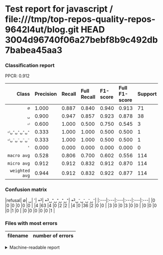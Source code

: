 # Test report for javascript / file:///tmp/top-repos-quality-repos-9642l4ut/blog.git HEAD 3004d96740f06a27bebf8b9c492db7babea45aa3

### Classification report

PPCR: 0.912

| Class | Precision | Recall | Full Recall | F1-score | Full F1-score | Support | Full Support | PPCR |
|------:|:----------|:-------|:------------|:---------|:---------|:--------|:-------------|:-----|
| `∅` | 1.000| 0.887| 0.840| 0.940| 0.913| 71| 75| 0.947 |
| `␣` | 0.900| 0.947| 0.857| 0.923| 0.878| 38| 42| 0.905 |
| `⏎` | 0.600| 1.000| 0.500| 0.750| 0.545| 3| 6| 0.500 |
| `⏎␣⁺␣⁺␣⁺␣⁺` | 0.333| 1.000| 1.000| 0.500| 0.500| 1| 1| 1.000 |
| `⏎␣⁻␣⁻␣⁻␣⁻` | 0.333| 1.000| 1.000| 0.500| 0.500| 1| 1| 1.000 |
| `'` | 0.000| 0.000| 0.000| 0.000| 0.000| 0| 0| 0.000 |
| `macro avg` | 0.528| 0.806| 0.700| 0.602| 0.556| 114| 125| 0.912 |
| `micro avg` | 0.912| 0.912| 0.832| 0.912| 0.870| 114| 125| 0.912 |
| `weighted avg` | 0.944| 0.912| 0.832| 0.922| 0.877| 114| 125| 0.912 |

### Confusion matrix

|refusal|  ∅| ␣| '| ⏎| ⏎␣⁺␣⁺␣⁺␣⁺| ⏎␣⁻␣⁻␣⁻␣⁻| 
|:---|:---|:---|:---|:---|:---|
|0 |0 |0 |0 |0 |0 |
|4 |63 |4 |0 |2 |2 |
|4 |0 |36 |2 |0 |0 |
|3 |0 |0 |3 |0 |0 |
|0 |0 |0 |0 |1 |0 |
|0 |0 |0 |0 |0 |1 |

### Files with most errors

| filename | number of errors|
|:----:|:-----|

<details>
    <summary>Machine-readable report</summary>
```json
{
  "cl_report": {"\u0027": {"f1-score": 0.0, "precision": 0.0, "recall": 0.0, "support": 0}, "macro avg": {"f1-score": 0.6022292384232683, "precision": 0.5277777777777778, "recall": 0.8057820607857673, "support": 114}, "micro avg": {"f1-score": 0.9122807017543859, "precision": 0.9122807017543859, "recall": 0.9122807017543859, "support": 114}, "weighted avg": {"f1-score": 0.9218255886559107, "precision": 0.9444444444444443, "recall": 0.9122807017543859, "support": 114}, "\u2205": {"f1-score": 0.9402985074626865, "precision": 1.0, "recall": 0.8873239436619719, "support": 71}, "\u23ce": {"f1-score": 0.7499999999999999, "precision": 0.6, "recall": 1.0, "support": 3}, "\u23ce\u2423\u207a\u2423\u207a\u2423\u207a\u2423\u207a": {"f1-score": 0.5, "precision": 0.3333333333333333, "recall": 1.0, "support": 1}, "\u23ce\u2423\u207b\u2423\u207b\u2423\u207b\u2423\u207b": {"f1-score": 0.5, "precision": 0.3333333333333333, "recall": 1.0, "support": 1}, "\u2423": {"f1-score": 0.9230769230769231, "precision": 0.9, "recall": 0.9473684210526315, "support": 38}},
  "cl_report_full": {"\u0027": {"f1-score": 0.0, "precision": 0.0, "recall": 0.0, "support": 0}, "macro avg": {"f1-score": 0.55609113403387, "precision": 0.5277777777777778, "recall": 0.6995238095238095, "support": 125}, "micro avg": {"f1-score": 0.8702928870292886, "precision": 0.9122807017543859, "recall": 0.832, "support": 125}, "weighted avg": {"f1-score": 0.8770322953822423, "precision": 0.9365333333333333, "recall": 0.832, "support": 125}, "\u2205": {"f1-score": 0.9130434782608696, "precision": 1.0, "recall": 0.84, "support": 75}, "\u23ce": {"f1-score": 0.5454545454545454, "precision": 0.6, "recall": 0.5, "support": 6}, "\u23ce\u2423\u207a\u2423\u207a\u2423\u207a\u2423\u207a": {"f1-score": 0.5, "precision": 0.3333333333333333, "recall": 1.0, "support": 1}, "\u23ce\u2423\u207b\u2423\u207b\u2423\u207b\u2423\u207b": {"f1-score": 0.5, "precision": 0.3333333333333333, "recall": 1.0, "support": 1}, "\u2423": {"f1-score": 0.8780487804878048, "precision": 0.9, "recall": 0.8571428571428571, "support": 42}},
  "ppcr": 0.912
}
```
</details>
